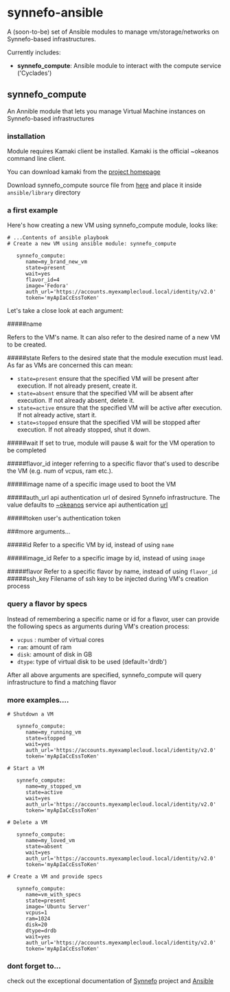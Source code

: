 synnefo-ansible
===============

A (soon-to-be) set of Ansible modules to manage vm/storage/networks on Synnefo-based infrastructures.

Currently includes:

* **synnefo_compute**: Ansible module to interact with the compute service ('Cyclades')


synnefo_compute
---------------

An Annible module that lets you manage Virtual Machine instances on Synnefo-based infrastructures 

### installation
Module requires Kamaki client be installed.
Kamaki is the official ~okeanos command line client.

You can download kamaki from the [project homepage]('http://www.synnefo.org/docs/kamaki/latest/index.html')

Download synnefo_compute source file from [here]('https://github.com/auth-scc/synnefo-ansible/raw/master/synnefo_compute') and place it inside `ansible/library` directory


### a first example

Here's how creating a new VM using synnefo_compute module, looks like:

```
# ...Contents of ansible playbook
# Create a new VM using ansible module: synnefo_compute

   synnefo_compute:
      name=my_brand_new_vm
      state=present
      wait=yes
      flavor_id=4
      image='Fedora'
      auth_url='https://accounts.myexamplecloud.local/identity/v2.0'
      token='myApIaCcEssToKen'

```
Let's take a close look at each argument:


#####name

Refers to the VM's name. It can also refer to the desired name of a new VM to be created.


#####state
Refers to the desired state that the module execution must lead. As far as VMs are concerned this can mean:
+ `state=present` ensure that the specified VM will be present after execution. If not already present, create it.
+ `state=absent` ensure that the specified VM will be absent after execution. If not already absent, delete it.
+ `state=active` ensure that the specified VM will be active after execution. If not already active, start it.
+ `state=stopped` ensure that the specified VM will be stopped after execution. If not already stopped, shut it down.



#####wait
If set to true, module will pause & wait for the VM operation to be completed

#####flavor_id
integer referring to a specific flavor that's used to describe the VM (e.g. num of vcpus, ram etc.). 

#####image
name of a specific image used to boot the VM

#####auth_url
api authentication url of desired Synnefo infrastructure. The value defaults to [~okeanos](https://okeanos.grnet.gr/) service api authentication [url](https://accounts.okeanos.grnet.gr/identity/v2.0)

#####token
user's authentication token

###more arguments...

#####id
Refer to a specific VM by id, instead of using `name`

#####image_id
Refer to a specific image by id, instead of using `image`

#####flavor
Refer to a specific flavor by name, instead of using `flavor_id`
#####ssh_key
Filename of ssh key to be injected during VM's creation process

### query a flavor by specs

Instead of remembering a specific name or id for a flavor, user can provide the following specs as arguments during VM's creation process:
+ `vcpus` : number of virtual cores
+ `ram`: amount of ram
+ `disk`: amount of disk in GB
+ `dtype`: type of virtual disk to be used (default='drdb')

After all above arguments are specified, synnefo_compute will query infrastructure to find a matching flavor


### more examples....

```
# Shutdown a VM

   synnefo_compute:
      name=my_running_vm
      state=stopped
      wait=yes
      auth_url='https://accounts.myexamplecloud.local/identity/v2.0'
      token='myApIaCcEssToKen'

```

```
# Start a VM

   synnefo_compute:
      name=my_stopped_vm
      state=active
      wait=yes
      auth_url='https://accounts.myexamplecloud.local/identity/v2.0'
      token='myApIaCcEssToKen'

```

```
# Delete a VM

   synnefo_compute:
      name=my_loved_vm
      state=absent
      wait=yes
      auth_url='https://accounts.myexamplecloud.local/identity/v2.0'
      token='myApIaCcEssToKen'

```

```
# Create a VM and provide specs

   synnefo_compute:
      name=vm_with_specs
      state=present
      image='Ubuntu Server'
      vcpus=1
      ram=1024
      disk=20
      dtype=drdb
      wait=yes
      auth_url='https://accounts.myexamplecloud.local/identity/v2.0'
      token='myApIaCcEssToKen'

```


### dont forget to...
check out the exceptional documentation of [Synnefo](http://www.synnefo.org/docs/synnefo/latest/index.html) project and [Ansible](http://docs.ansible.com/)